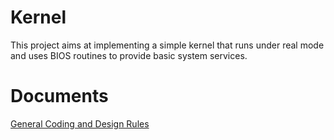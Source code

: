 
# Kernel

This project aims at implementing a simple kernel that runs under real mode and uses
BIOS routines to provide basic system services. 

# Documents

[General Coding and Design Rules](general.md)